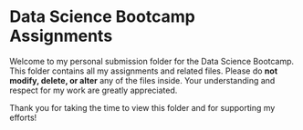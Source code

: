 # Data Science Bootcamp Assignments

Welcome to my personal submission folder for the Data Science Bootcamp.
 This folder contains all my assignments and related files. Please do **not modify, delete, or alter** any of the files inside. Your understanding and respect for my work are greatly appreciated.
 

Thank you for taking the time to view this folder and for supporting my efforts!
